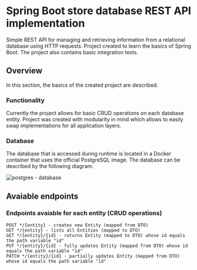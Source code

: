 # Spring Boot store database REST API implementation
Simple REST API for managing and retrieving information from a relational database using HTTP requests. Project created to learn the basics of Spring Boot. The project also contains basic integration tests.
## Overview
In this section, the basics of the created project are described.
### Functionality
Currently the project allows for basic CRUD operations on each database entity. Project was created with modularity in mind which allows to easily swap implementations for all application layers.
### Database
The database that is accessed during runtime is located in a Docker container that uses the official PostgreSQL image. The database can be described by the following diagram:

![postgres - database](https://github.com/rdelgiudi/spring-boot-restapi-store/assets/83218453/962cfa7e-7e4a-482f-926b-993c57a58d96)

## Avaiable endpoints

### Endpoints avaiable for each entity (CRUD operations)
```
POST */{entity} - creates new Entity (mapped from DTO)
GET */{entity} - lists all Entities (mapped to DTO)
GET */{entity}/{id} - returns Entity (mapped to DTO) whose id equals the path variable "id"
PUT */{entity}/{id} - fully updates Entity (mapped from DTO) whose id equals the path variable "id"
PATCH */{entity}/{id} - partially updates Entity (mapped from DTO) whose id equals the path variable "id"
```
